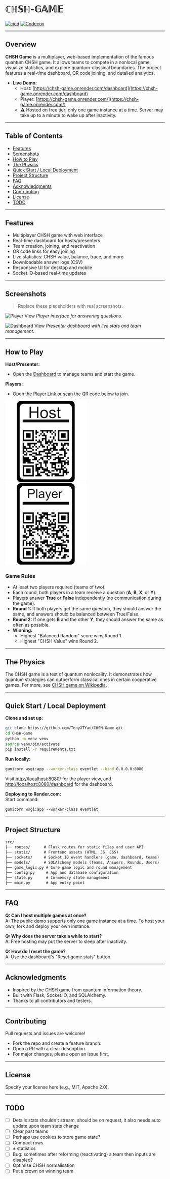 # $\mathbb{CHSH}\text{-}\mathbb{GAME}$

[![cicd](https://img.shields.io/github/actions/workflow/status/TonyXTYan/CHSH-Game/python-tests.yml?label=ci%20cd&logo=githubactions&logoColor=white)](https://github.com/TonyXTYan/CHSH-Game/actions/workflows/python-tests.yml)
[![Codecov](https://img.shields.io/codecov/c/github/TonyXTYan/CHSH-Game?token=4A0LZVD95V&logo=codecov&logoColor=white)](https://app.codecov.io/gh/TonyXTYan/CHSH-Game/)

---

## Overview

**CHSH Game** is a multiplayer, web-based implementation of the famous quantum CHSH game. It allows teams to compete in a nonlocal game, visualize statistics, and explore quantum-classical boundaries. The project features a real-time dashboard, QR code joining, and detailed analytics.

- **Live Demo:**  
  - Host: [https://chsh-game.onrender.com/dashboard](https://chsh-game.onrender.com/dashboard)  
  - Player: [https://chsh-game.onrender.com/](https://chsh-game.onrender.com/)  
  - ⚠️ Hosted on free tier; only one game instance at a time. Server may take up to a minute to wake up after inactivity.

---

## Table of Contents

- [Features](#features)
- [Screenshots](#screenshots)
- [How to Play](#how-to-play)
- [The Physics](#the-physics)
- [Quick Start / Local Deployment](#quick-start--local-deployment)
- [Project Structure](#project-structure)
- [FAQ](#faq)
- [Acknowledgments](#acknowledgments)
- [Contributing](#contributing)
- [License](#license)
- [TODO](#todo)

---

## Features

- Multiplayer CHSH game with web interface
- Real-time dashboard for hosts/presenters
- Team creation, joining, and reactivation
- QR code links for easy joining
- Live statistics: CHSH value, balance, trace, and more
- Downloadable answer logs (CSV)
- Responsive UI for desktop and mobile
- Socket.IO-based real-time updates

---

## Screenshots

> Replace these placeholders with real screenshots.

![Player View](docs/screenshot-player.png)
*Player interface for answering questions.*

![Dashboard View](docs/screenshot-dashboard.png)
*Presenter dashboard with live stats and team management.*

---

## How to Play

**Host/Presenter:**  
- Open the [Dashboard](https://chsh-game.onrender.com/dashboard) to manage teams and start the game.

**Players:**  
- Open the [Player Link](https://chsh-game.onrender.com/) or scan the QR code below to join.

![Host QR Code](/src/resources/qrcode-render-dashboard-framed-256.png)
![Player QR Code](/src/resources/qrcode-render-player-framed-256.png)

### Game Rules

- At least two players required (teams of two).
- Each round, both players in a team receive a question (**A**, **B**, **X**, or **Y**).
- Players answer **True** or **False** independently (no communication during the game).
- **Round 1:** If both players get the same question, they should answer the same, and answers should be balanced between True/False.
- **Round 2:** If one gets **B** and the other **Y**, they should answer the same as often as possible.
- **Winning:**  
  - Highest "Balanced Random" score wins Round 1.  
  - Highest "CHSH Value" wins Round 2.

---

## The Physics

The CHSH game is a test of quantum nonlocality. It demonstrates how quantum strategies can outperform classical ones in certain cooperative games. For more, see [CHSH game on Wikipedia](https://en.wikipedia.org/wiki/CHSH_inequality).

---

## Quick Start / Local Deployment

**Clone and set up:**
```bash
git clone https://github.com/TonyXTYan/CHSH-Game.git
cd CHSH-Game
python -m venv venv
source venv/bin/activate
pip install -r requirements.txt
```

**Run locally:**
```bash
gunicorn wsgi:app --worker-class eventlet --bind 0.0.0.0:8080
```
Visit [http://localhost:8080/](http://localhost:8080/) for the player view, and [http://localhost:8080/dashboard](http://localhost:8080/dashboard) for the dashboard.

**Deploying to Render.com:**  
Start command:  
```
gunicorn wsgi:app --worker-class eventlet
```

---

## Project Structure

```
src/
├── routes/      # Flask routes for static files and user API
├── static/      # Frontend assets (HTML, JS, CSS)
├── sockets/     # Socket.IO event handlers (game, dashboard, teams)
├── models/      # SQLAlchemy models (Teams, Answers, Rounds, Users)
├── game_logic.py # Core game logic and round management
├── config.py     # App and database configuration
├── state.py      # In-memory state management
├── main.py       # App entry point
```

---

## FAQ

**Q: Can I host multiple games at once?**  
A: The public demo supports only one game instance at a time. To host your own, fork and deploy your own instance.

**Q: Why does the server take a while to start?**  
A: Free hosting may put the server to sleep after inactivity.

**Q: How do I reset the game?**  
A: Use the dashboard's "Reset game stats" button.

---

## Acknowledgments

- Inspired by the CHSH game from quantum information theory.
- Built with Flask, Socket.IO, and SQLAlchemy.
- Thanks to all contributors and testers.

---

## Contributing

Pull requests and issues are welcome!  
- Fork the repo and create a feature branch.
- Open a PR with a clear description.
- For major changes, please open an issue first.

---

## License

Specify your license here (e.g., MIT, Apache 2.0).

---

## TODO

- [ ] Details stats shouldn't stream, should be on request, it also needs auto update upon team stats change
- [ ] Clear past teams
- [ ] Perhaps use cookies to store game state?
- [ ] Compact rows
- [ ] ± statistics
- [ ] Bug: sometimes after reforming (reactivating) a team then inputs are disabled?
- [ ] Optimise CHSH normalisation
- [ ] Put a crown on winning team
